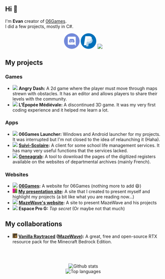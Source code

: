 ## Hi 👋  
I'm **Evan** creator of [06Games](https://github.com/06-Games).  
I did a few projects, mostly in C#.
<p align=center>
  <a href="https://discord.gg/PaFbgFT"><img src="https://raw.githubusercontent.com/06Games/06Games/master/images/discord.png" width="50" /></a>
  <a href="https://paypal.me/06games"><img src="https://raw.githubusercontent.com/06Games/06Games/master/images/paypal.png" width="50" /></a>
  <a href="https://www.reddit.com/user/06GamesG"><img src="https://www.redditinc.com/assets/images/site/reddit-logo.png" width="50" /></a>
</p>

## My projects
### Games
* <img src="https://06games.github.io/images/games/angryDash.png" width="15"> **Angry Dash:** A 2d game where the player must move through maps strewn with obstacles. It has an editor and allows players to share their levels with the community.  
* <img src="https://06games.github.io/images/games/epopeeMedievale.png" width="15"> **L'Épopée Médiévale:** A discontinued 3D game. It was my very first coding experience and it helped me learn a lot.

### Apps
* <img src="https://06games.github.io/images/apps/launcher.png" width="15"> **06Games Launcher:**  Windows and Android launcher for my projects. It was interrupted but I'm not closed to the idea of relaunching it (Haha).  
* <img src="https://06games.github.io/images/apps/suiviScolaire.png" width="15"> **[Suivi-Scolaire](https://github.com/06-Games/Suivi-Scolaire):** A client for some school life management services. It has many very useful functions that the services lacked.  
* <img src="https://06games.github.io/images/apps/geneaGrab.png" width="15"> **[Geneagrab](https://github.com/06Games/GeneaGrab):** A tool to download the pages of the digitized registers available on the websites of departmental archives (mainly French).

### Websites
* <img src="https://06games.github.io/images/websites/06games.png" width="15"> **[06Games](https://github.com/06-Games/website):** A website for 06Games (nothing more to add 😄)  
* <img src="https://raw.githubusercontent.com/06Games/06Games/master/images/06games-alt.png" width="15"> **[My presentation site](https://github.com/06Games/06games.github.io):** A site that I created to present myself and highlight my projects (a bit like what you are reading now...)  
* <img src="https://mazewave.github.io/assets/img/home/profile.jpg" width="15"> **[MazeWave's website](https://github.com/MazeWave/mazewave.github.io/):** A site to present MazeWave and his projects
* <img src="https://06games.github.io/images/websites/espaceProG.png" width="15"> **Espace Pro G:** *Top secret* (Or maybe not that much)

## My collaborations
* <img src="https://raw.githubusercontent.com/MazeWave/Vanilla-Raytraced/master/Vanilla%20Raytraced/pack_icon.png" width="15"> **[Vanilla Raytraced](https://github.com/MazeWave/Vanilla-Raytraced) ([MazeWave](https://github.com/MazeWave)):** A great, free and open-source RTX resource pack for the Minecraft Bedrock Edition.

<br /><br />

<p align=center>
  <img alt="Github stats" src="https://github-readme-stats.vercel.app/api?username=06Games&show_icons=true&count_private=true" />
  <br /><img alt="Top languages" src="https://github-readme-stats.vercel.app/api/top-langs/?username=06Games&card_width=495" />
 </p>
